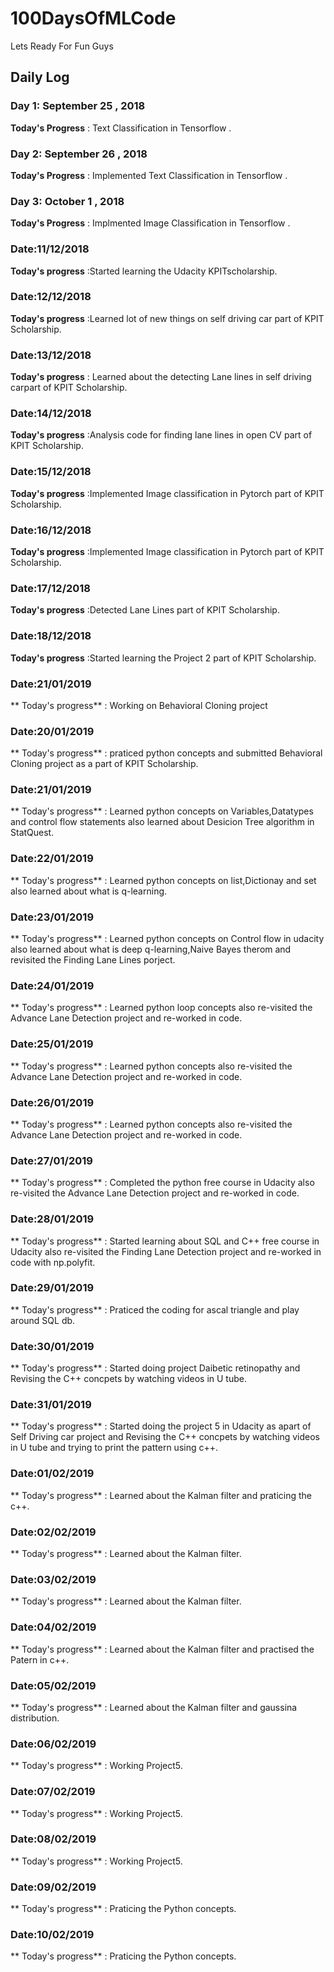 # 100DaysOfMLCode

  Lets Ready For Fun Guys

## Daily Log



### Day 1: September 25 , 2018
 **Today's Progress** : Text Classification in Tensorflow .

### Day 2: September 26 , 2018
 **Today's Progress** : Implemented Text Classification in Tensorflow .

### Day 3: October 1  , 2018
 **Today's Progress** : Implmented  Image Classification in Tensorflow .

### Date:11/12/2018
 **Today's progress** :Started learning the  Udacity KPITscholarship.

### Date:12/12/2018
 **Today's progress** :Learned lot of new things on self driving car part of KPIT Scholarship.

### Date:13/12/2018
 **Today's progress** : Learned about the detecting Lane lines in self driving carpart of KPIT Scholarship.

### Date:14/12/2018
 **Today's progress** :Analysis code for finding lane lines in open CV part of KPIT Scholarship.

### Date:15/12/2018
 **Today's progress** :Implemented Image classification in Pytorch part of KPIT Scholarship.

### Date:16/12/2018
 **Today's progress** :Implemented Image classification in Pytorch part of KPIT Scholarship.

### Date:17/12/2018
 **Today's progress** :Detected Lane Lines part of KPIT  Scholarship.

### Date:18/12/2018
 **Today's progress** :Started learning the Project 2  part of KPIT  Scholarship.

### Date:21/01/2019
 ** Today's progress** : Working on Behavioral Cloning project

### Date:20/01/2019
 ** Today's progress** : praticed  python concepts and submitted Behavioral Cloning  project as a part of KPIT Scholarship.

### Date:21/01/2019
 ** Today's progress** : Learned python concepts on Variables,Datatypes and control flow statements also learned about Desicion Tree algorithm in StatQuest.

### Date:22/01/2019
 ** Today's progress** : Learned python concepts on list,Dictionay and set also learned about what is q-learning.

### Date:23/01/2019
 ** Today's progress** : Learned python concepts on Control flow in udacity also learned about what is deep q-learning,Naive Bayes therom and revisited the Finding Lane Lines porject.

### Date:24/01/2019
 ** Today's progress** : Learned python loop concepts  also re-visited the Advance Lane Detection project and re-worked in code.

### Date:25/01/2019
 ** Today's progress** : Learned python concepts  also re-visited the Advance Lane Detection project and re-worked in code.
 
### Date:26/01/2019
 ** Today's progress** : Learned python concepts  also re-visited the Advance Lane Detection project and re-worked in code.

### Date:27/01/2019
 ** Today's progress** : Completed the python free course in Udacity also re-visited the Advance Lane Detection project and re-worked in code.

### Date:28/01/2019
 ** Today's progress** : Started learning about SQL and C++ free course in Udacity also re-visited the Finding  Lane Detection project and re-worked in code with np.polyfit.

### Date:29/01/2019
 ** Today's progress** : Praticed the coding for ascal triangle and play around SQL db.

### Date:30/01/2019
 ** Today's progress** : Started doing project Daibetic retinopathy and Revising the C++ concpets by watching videos in U tube.

### Date:31/01/2019
 ** Today's progress** : Started doing the project 5 in Udacity as apart of Self Driving car project and Revising the C++ concpets by watching videos in U tube and trying to print the pattern using c++.


### Date:01/02/2019
 ** Today's progress** : Learned about the Kalman filter and praticing the c++.

### Date:02/02/2019
 ** Today's progress** : Learned about the Kalman filter.


### Date:03/02/2019
 ** Today's progress** : Learned about the Kalman filter.


### Date:04/02/2019
 ** Today's progress** : Learned about the Kalman filter and practised the Patern in c++.


### Date:05/02/2019
 ** Today's progress** : Learned about the Kalman filter and gaussina distribution.


### Date:06/02/2019
 ** Today's progress** : Working Project5.


### Date:07/02/2019
 ** Today's progress** : Working Project5.
 

### Date:08/02/2019
 ** Today's progress** : Working Project5.


### Date:09/02/2019
 ** Today's progress** : Praticing the Python concepts.


### Date:10/02/2019
 ** Today's progress** : Praticing the Python concepts.



 









